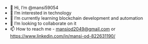 - 👋 Hi, I’m @mansi59054
- 👀 I’m interested in technology
- 🌱 I’m currently learning blockchain development and automation
- 💞️ I’m looking to collaborate on it
- 📫 How to reach me - mansiod2049@gmail.com or https://www.linkedin.com/in/mansi-od-822631190/

<!---
mansi59054/mansi59054 is a ✨ special ✨ repository because its `README.md` (this file) appears on your GitHub profile.
You can click the Preview link to take a look at your changes.
--->
